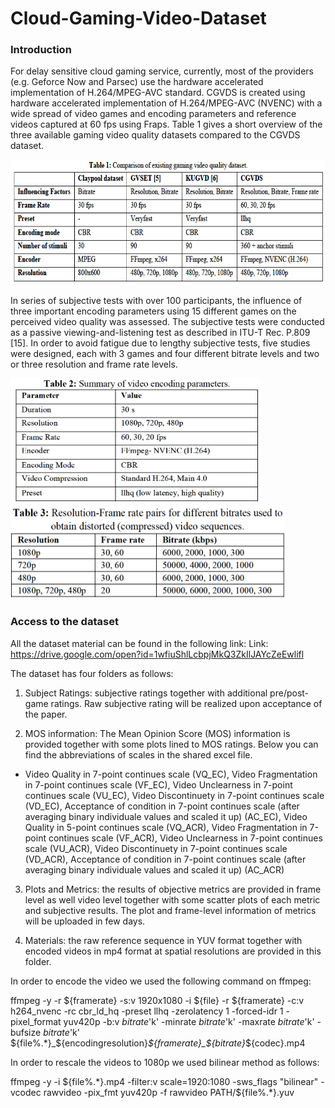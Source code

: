# Cloud-Gaming-Video-Dataset
 
### Introduction


For delay sensitive cloud gaming service, currently, most of the providers (e.g. Geforce Now and Parsec) use the hardware accelerated implementation of H.264/MPEG-AVC standard. CGVDS is created using hardware accelerated implementation of H.264/MPEG-AVC (NVENC) with a wide spread of video games and encoding parameters and reference videos captured at 60 fps using Fraps. Table 1 gives a short overview of the three available gaming video quality datasets compared to the CGVDS dataset. 

<img src="Datasets.png" width="640" height="200"> 


In series of subjective tests with over 100 participants, the influence of three important encoding parameters using 15 different games on the perceived video quality was assessed. The subjective tests were conducted as a passive viewing-and-listening test as described in ITU-T Rec. P.809 [15]. In order to avoid fatigue due to lengthy subjective tests, five studies were designed, each with 3 games and four different bitrate levels and two or three resolution and frame rate levels.

<img src="Summary.png" width="400" height="200"> 


<img src="Bitrate_per_Res.png" width="440" height="150"> 



### Access to the dataset


All the dataset material can be found in the following link: 
Link: https://drive.google.com/open?id=1wfiuShlLcbpjMkQ3ZkIlJAYcZeEwlifl 


The dataset has four folders as follows:

1.	Subject Ratings: subjective ratings together with additional pre/post-game ratings. Raw subjective rating will be realized upon acceptance of the paper. 

2.	MOS information: The Mean Opinion Score (MOS) information is provided together with some plots lined to MOS ratings. Below you can find the abbreviations of scales in the shared excel file. 
   - Video Quality in 7-point continues scale (VQ_EC), Video Fragmentation in 7-point continues scale (VF_EC),	Video Unclearness in 7-point continues scale (VU_EC),	Video Discontinuety in 7-point continues scale (VD_EC),	Acceptance of condition in 7-point continues scale (after averaging binary individuale values and scaled it up) (AC_EC), 	Video Quality in 5-point continues scale (VQ_ACR),	Video Fragmentation in 7-point continues scale (VF_ACR),	Video Unclearness in 7-point continues scale (VU_ACR),	Video Discontinuety in 7-point continues scale (VD_ACR),	Acceptance of condition in 7-point continues scale (after averaging binary individuale values and scaled it up) (AC_ACR)

3.	Plots and Metrics: the results of objective metrics are provided in frame level as well video level together with some scatter plots of each metric and subjective results. The plot and frame-level information of metrics will be uploaded in few days. 

4.	Materials: the raw reference sequence in YUV format together with encoded videos in mp4 format at spatial resolutions are provided in this folder.

In order to encode the video we used the following command on ffmpeg:

ffmpeg -y -r ${framerate} -s:v 1920x1080 -i ${file} -r ${framerate} -c:v h264_nvenc -rc cbr_ld_hq -preset llhq -zerolatency 1 -forced-idr 1 -pixel_format yuv420p -b:v $bitrate$'k' -minrate $bitrate$'k' -maxrate $bitrate$'k' -bufsize $bitrate$'k' ${file%.*}_${encodingresolution}_${framerate}_${bitrate}_${codec}.mp4

In order to rescale the videos to 1080p we used bilinear method as follows:

ffmpeg -y -i ${file%.*}.mp4 -filter:v scale=1920:1080 -sws_flags "bilinear" -vcodec rawvideo -pix_fmt yuv420p -f rawvideo PATH/${file%.*}.yuv
